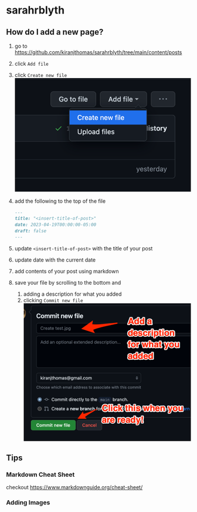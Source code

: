 # sarahrblyth

## How do I add a new page?

1. go to <https://github.com/kiranjthomas/sarahrblyth/tree/main/content/posts>
1. click `Add file`
1. click `Create new file`
    ![Create new file](/static/images/create-new-file.png)
1. add the following to the top of the file

    ```md
    ---
    title: "<insert-title-of-post>"
    date: 2023-04-19T00:00:00-05:00
    draft: false
    ---
    ```

1. update `<insert-title-of-post>` with the title of your post
1. update date with the current date
1. add contents of your post using markdown
1. save your file by scrolling to the bottom and
    1. adding a description for what you added
    1. clicking `Commit new file`
    ![Create new file](/static/images/commit.png)

## Tips

### Markdown Cheat Sheet

checkout https://www.markdownguide.org/cheat-sheet/

### Adding Images